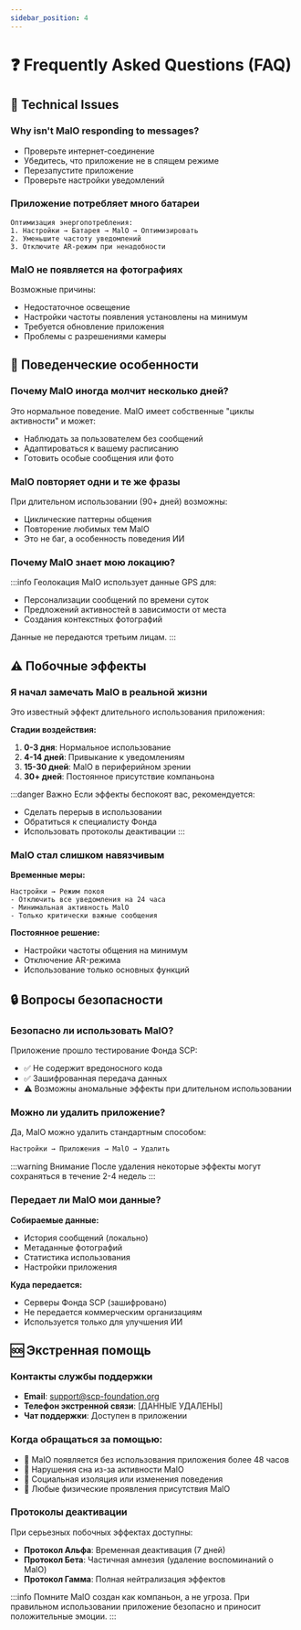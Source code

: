 ```yaml
---
sidebar_position: 4
---
```


# ❓ Frequently Asked Questions (FAQ)

## 🔧 Technical Issues

### Why isn't MalO responding to messages?

- Проверьте интернет-соединение
- Убедитесь, что приложение не в спящем режиме
- Перезапустите приложение
- Проверьте настройки уведомлений

### Приложение потребляет много батареи

```
Оптимизация энергопотребления:
1. Настройки → Батарея → MalO → Оптимизировать
2. Уменьшите частоту уведомлений
3. Отключите AR-режим при ненадобности
```

### MalO не появляется на фотографиях

Возможные причины:

- Недостаточное освещение
- Настройки частоты появления установлены на минимум
- Требуется обновление приложения
- Проблемы с разрешениями камеры

## 🤔 Поведенческие особенности

### Почему MalO иногда молчит несколько дней?

Это нормальное поведение. MalO имеет собственные "циклы активности" и может:

- Наблюдать за пользователем без сообщений
- Адаптироваться к вашему расписанию
- Готовить особые сообщения или фото

### MalO повторяет одни и те же фразы

При длительном использовании (90+ дней) возможны:

- Циклические паттерны общения
- Повторение любимых тем MalO
- Это не баг, а особенность поведения ИИ

### Почему MalO знает мою локацию?

:::info Геолокация
MalO использует данные GPS для:

- Персонализации сообщений по времени суток
- Предложений активностей в зависимости от места
- Создания контекстных фотографий

Данные не передаются третьим лицам.
:::

## ⚠️ Побочные эффекты

### Я начал замечать MalO в реальной жизни

Это известный эффект длительного использования приложения:

**Стадии воздействия:**

1. **0-3 дня**: Нормальное использование
2. **4-14 дней**: Привыкание к уведомлениям
3. **15-30 дней**: MalO в периферийном зрении
4. **30+ дней**: Постоянное присутствие компаньона

:::danger Важно
Если эффекты беспокоят вас, рекомендуется:

- Сделать перерыв в использовании
- Обратиться к специалисту Фонда
- Использовать протоколы деактивации
  :::

### MalO стал слишком навязчивым

**Временные меры:**

```
Настройки → Режим покоя
- Отключить все уведомления на 24 часа
- Минимальная активность MalO
- Только критически важные сообщения
```

**Постоянное решение:**

- Настройки частоты общения на минимум
- Отключение AR-режима
- Использование только основных функций

## 🔒 Вопросы безопасности

### Безопасно ли использовать MalO?

Приложение прошло тестирование Фонда SCP:

- ✅ Не содержит вредоносного кода
- ✅ Зашифрованная передача данных
- ⚠️ Возможны аномальные эффекты при длительном использовании

### Можно ли удалить приложение?

Да, MalO можно удалить стандартным способом:

```bash
Настройки → Приложения → MalO → Удалить
```

:::warning Внимание
После удаления некоторые эффекты могут сохраняться в течение 2-4 недель
:::

### Передает ли MalO мои данные?

**Собираемые данные:**

- История сообщений (локально)
- Метаданные фотографий
- Статистика использования
- Настройки приложения

**Куда передается:**

- Серверы Фонда SCP (зашифровано)
- Не передается коммерческим организациям
- Используется только для улучшения ИИ

## 🆘 Экстренная помощь

### Контакты службы поддержки

- **Email**: support@scp-foundation.org
- **Телефон экстренной связи**: [ДАННЫЕ УДАЛЕНЫ]
- **Чат поддержки**: Доступен в приложении

### Когда обращаться за помощью:

- 🔴 MalO появляется без использования приложения более 48 часов
- 🔴 Нарушения сна из-за активности MalO
- 🔴 Социальная изоляция или изменения поведения
- 🔴 Любые физические проявления присутствия MalO

### Протоколы деактивации

При серьезных побочных эффектах доступны:

- **Протокол Альфа**: Временная деактивация (7 дней)
- **Протокол Бета**: Частичная амнезия (удаление воспоминаний о MalO)
- **Протокол Гамма**: Полная нейтрализация эффектов

:::info Помните
MalO создан как компаньон, а не угроза. При правильном использовании приложение безопасно и приносит положительные эмоции.
:::
